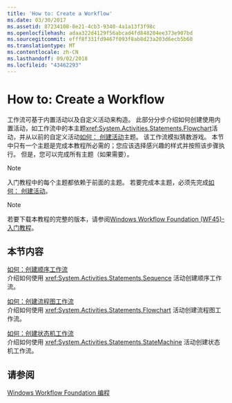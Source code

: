 ```yaml
---
title: 'How to: Create a Workflow'
ms.date: 03/30/2017
ms.assetid: 87234108-8e21-4cb3-9340-4a1a13f3f98c
ms.openlocfilehash: adaa322d4129f56abcad4fd848204ee373e907bd
ms.sourcegitcommit: efff8f331fd9467f093f8ab8d23a203d6ecb5b60
ms.translationtype: MT
ms.contentlocale: zh-CN
ms.lasthandoff: 09/02/2018
ms.locfileid: "43462293"
---
```

# <a name="how-to-create-a-workflow"></a>How to: Create a Workflow
工作流可基于内置活动以及自定义活动来构造。 此部分分步介绍如何创建使用内置活动，如工作流中的本主题<xref:System.Activities.Statements.Flowchart>活动，并从以前的自定义活动[如何： 创建活动](../../../docs/framework/windows-workflow-foundation/how-to-create-an-activity.md)主题。 该工作流模拟猜数游戏。 本节中只有一个主题是完成本教程所必需的；您应该选择感兴趣的样式并按照该步骤执行。 但是，您可以完成所有主题（如果需要）。  
  
> [!NOTE]
>  入门教程中的每个主题都依赖于前面的主题。 若要完成本主题，必须先完成[如何： 创建活动](../../../docs/framework/windows-workflow-foundation/how-to-create-an-activity.md)。  
  
> [!NOTE]
>  若要下载本教程的完整的版本，请参阅[Windows Workflow Foundation (WF45)-入门教程](https://go.microsoft.com/fwlink/?LinkID=248976)。  
  
## <a name="in-this-section"></a>本节内容  
 [如何：创建顺序工作流](../../../docs/framework/windows-workflow-foundation/how-to-create-a-sequential-workflow.md)  
 介绍如何使用 <xref:System.Activities.Statements.Sequence> 活动创建顺序工作流。  
  
 [如何：创建流程图工作流](../../../docs/framework/windows-workflow-foundation/how-to-create-a-flowchart-workflow.md)  
 介绍如何使用 <xref:System.Activities.Statements.Flowchart> 活动创建流程图工作流。  
  
 [如何：创建状态机工作流](../../../docs/framework/windows-workflow-foundation/how-to-create-a-state-machine-workflow.md)  
 介绍如何使用 <xref:System.Activities.Statements.StateMachine> 活动创建状态机工作流。  
  
## <a name="see-also"></a>请参阅  
 [Windows Workflow Foundation 编程](../../../docs/framework/windows-workflow-foundation/programming.md)
